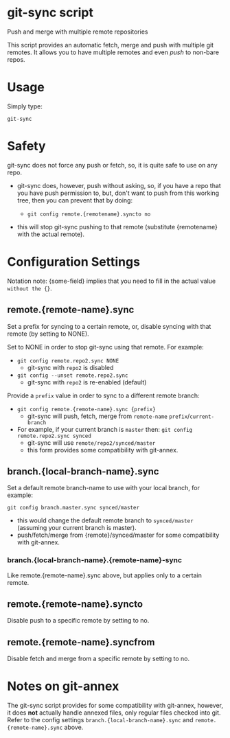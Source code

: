 # git-sync script
Push and merge with multiple remote repositories

This script provides an automatic fetch, merge and push with multiple git remotes. It allows you to have multiple remotes and even *push* to non-bare repos.

# Usage
Simply type:

    git-sync

# Safety
git-sync does not force any push or fetch, so, it is quite safe to use on any repo.

- git-sync does, however, push without asking, so, if you have a repo that you have push permission to, but, don't  want to push from this working tree, then you can prevent that by doing:

    - `git config remote.{remotename}.syncto no`

- this will stop git-sync pushing to that remote (substitute {remotename} with the actual remote).

# Configuration Settings
Notation note: {some-field} implies that you need to fill in the actual value `without the {}`.

## remote.{remote-name}.sync
Set a prefix for syncing to a certain remote, or, disable syncing with that remote (by setting to NONE).

Set to NONE in order to stop git-sync using that remote. For example:
- `git config remote.repo2.sync NONE`
    - git-sync with `repo2` is disabled
- `git config --unset remote.repo2.sync`
    - git-sync with `repo2` is re-enabled (default)

Provide a `prefix` value in order to sync to a different remote branch:
- `git config remote.{remote-name}.sync {prefix}`
    - git-sync will push, fetch, merge from `remote-name` `prefix`/`current-branch`
- For example, if your current branch is `master` then: `git config remote.repo2.sync synced`
    - git-sync will use `remote/repo2/synced/master`
    - this form provides some compatibility with git-annex.

## branch.{local-branch-name}.sync
Set a default remote branch-name to use with your local branch, for example:
```
git config branch.master.sync synced/master
```
- this would change the default remote branch to `synced/master` (assuming your current branch is master).
- push/fetch/merge from {remote}/synced/master for some compatibility with git-annex.

### branch.{local-branch-name}.{remote-name}-sync
Like remote.{remote-name}.sync above, but applies only to a certain remote.

## remote.{remote-name}.syncto
Disable push to a specific remote by setting to no.

## remote.{remote-name}.syncfrom
Disable fetch and merge from a specific remote by setting to no.

# Notes on git-annex
The git-sync script provides for some compatibility with git-annex, however, it does __not__ actually handle annexed files, only regular files checked into git. Refer to the config settings `branch.{local-branch-name}.sync` and `remote.{remote-name}.sync` above.

